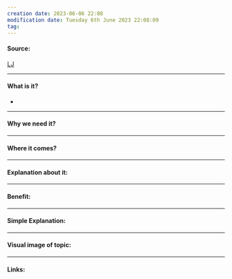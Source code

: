 ```yaml
---
creation date: 2023-06-06 22:08
modification date: Tuesday 6th June 2023 22:08:09
tag: 
---
```


#### Source:
[LJ](https://linuxjourney.com/lesson/network-file-sharing)

-----------------------------------------------------
#### What is it?

* 
-----------------------------------------------------
#### Why we need it?


-----------------------------------------------------
#### Where it comes?


-----------------------------------------------------
#### Explanation about it:


-----------------------------------------------------
#### Benefit:


-----------------------------------------------------
#### Simple Explanation:


-----------------------------------------------------
#### Visual image of topic:


-----------------------------------------------------

#### Links:
